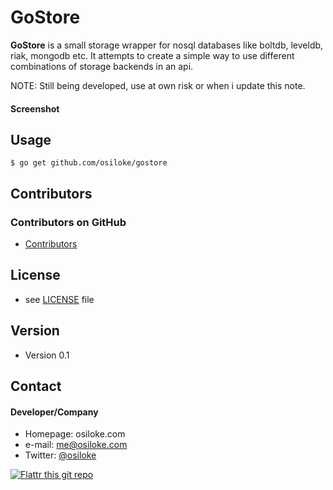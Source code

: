 GoStore
======
**GoStore** is a small storage wrapper for nosql databases like boltdb, leveldb, riak, mongodb etc.
It attempts to create a simple way to use different combinations of storage backends in an api.

NOTE:
Still being developed, use at own risk or when i update this note.

#### Screenshot

## Usage
```
$ go get github.com/osiloke/gostore
```

## Contributors

### Contributors on GitHub
* [Contributors](https://github.com/osiloke/gostore/graphs/contributors)

## License 
* see [LICENSE](https://github.com/osiloke/gostore/blob/master/LICENSE.md) file

## Version 
* Version 0.1

## Contact
#### Developer/Company
* Homepage: osiloke.com
* e-mail: me@osiloke.com
* Twitter: [@osiloke](https://twitter.com/osiloke "osiloke on twitter") 

[![Flattr this git repo](http://api.flattr.com/button/flattr-badge-large.png)](https://flattr.com/submit/auto?user_id=lgxkqk&url=https://github.com/osiloke/gostore&title=gostore&language=golang&tags=github&category=software) 
